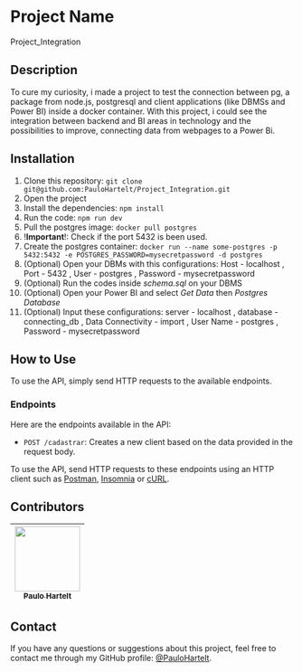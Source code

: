 # Project Name

Project_Integration

## Description

To cure my curiosity, i made a project to test the connection between pg, a package from node.js, postgresql and client applications (like DBMSs and Power BI) inside a docker container. With this project, i could see the integration between backend and BI areas in technology and the possibilities to improve, connecting data from webpages to a Power Bi.

## Installation

1. Clone this repository: `git clone git@github.com:PauloHartelt/Project_Integration.git`
2. Open the project
3. Install the dependencies: `npm install`
4. Run the code: `npm run dev`
5. Pull the postgres image: `docker pull postgres`
6. !**Important**!: Check if the port 5432 is been used.
7. Create the postgres container: `docker run --name some-postgres -p 5432:5432 -e POSTGRES_PASSWORD=mysecretpassword -d postgres`
8. (Optional) Open your DBMs with this configurations: Host - localhost , Port - 5432 , User -  postgres , Password - mysecretpassword
9. (Optional) Run the codes inside _schema.sql_ on your DBMS
10. (Optional) Open your Power BI and select _Get Data_ then _Postgres Database_
11. (Optional) Input these configurations: server - localhost , database - connecting_db , Data Connectivity - import , User Name - postgres , Password - mysecretpassword

## How to Use

To use the API, simply send HTTP requests to the available endpoints.

### Endpoints

Here are the endpoints available in the API:

- `POST /cadastrar`: Creates a new client based on the data provided in the request body.

To use the API, send HTTP requests to these endpoints using an HTTP client such as [Postman](https://www.postman.com/), [Insomnia](https://insomnia.rest/) or [cURL](https://curl.se/).
 
## Contributors

| [<img src="https://avatars.githubusercontent.com/u/95707984?v=4" width=115><br><sub>Paulo Hartelt</sub>](https://github.com/PauloHartelt) |
| :-----------------------------------------------------------------------------------------------------------------------------: |

## Contact

If you have any questions or suggestions about this project, feel free to contact me through my GitHub profile: [@PauloHartelt](https://github.com/PauloHartelt).
